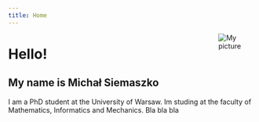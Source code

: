 ```yaml
---
title: Home
---
```


<img src="img/me.jpg"
style="max-width:15%;min-width:40px;float:right;" alt="My picture" />

# Hello!

## My name is Michał Siemaszko

I am a PhD student at the University of Warsaw. Im studing at the faculty
of Mathematics, Informatics and Mechanics. Bla bla bla
